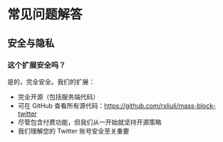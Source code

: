 # 常见问题解答

## 安全与隐私

### 这个扩展安全吗？

是的，完全安全。我们的扩展：

- 完全开源（包括服务端代码）
- 可在 GitHub 查看所有源代码：<https://github.com/rxliuli/mass-block-twitter>
- 尽管包含付费功能，但我们从一开始就坚持开源策略
- 我们理解您的 Twitter 账号安全至关重要
